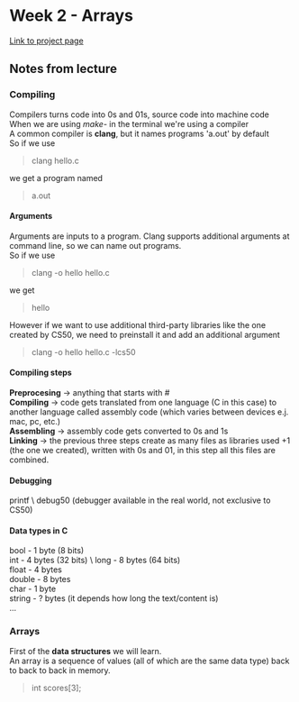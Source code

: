 # Week 2 - Arrays

[Link to project page](https://cs50.harvard.edu/x/2025/psets/2/)

## Notes from lecture
### Compiling
Compilers turns code into 0s and 01s, source code into machine code \
When we are using _make-_ in the terminal we're using a compiler \
A common compiler is **clang**, but it names programs 'a.out' by default \
So if we use
> clang hello.c

we get a program named 
> a.out 

#### Arguments
Arguments are inputs to a program. Clang supports additional arguments at command line, so we can name out programs. \
So if we use
> clang -o hello hello.c

we get 
> hello 

However if we want to use additional third-party libraries like the one created by CS50, we need to preinstall it and add an additional argument  
> clang -o hello hello.c -lcs50

#### Compiling steps
**Preprocesing** -> anything that starts with # \
**Compiling** -> code gets translated from one language (C in this case) to another language called assembly code (which varies between devices e.j. mac, pc, etc.) \
**Assembling** ->  assembly code gets converted to 0s and 1s \
**Linking** -> the previous three steps create as many files as libraries used +1 (the one we created), written with 0s and 01, in this step all this files are combined. 

#### Debugging
printf  \ 
debug50 (debugger available in the real world, not exclusive to CS50)

#### Data types in C
bool - 1 byte (8 bits) \
int - 4 bytes (32 bits) \ 
long - 8 bytes (64 bits) \
float - 4 bytes \
double - 8 bytes \
char - 1 byte \
string - ? bytes (it depends how long the text/content is) \
...

### Arrays
First of the **data structures** we will learn. \
An array is a sequence of values (all of which are the same data type) back to back to back in memory.
> int scores[3];



